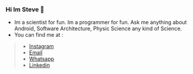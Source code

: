 ### Hi Im Steve 👋

- Im a scientist for fun. Im a programmer for fun. Ask me anything about Android, Software Architecture, Physic Science any kind of Science.
- You can find me at :
>- [Instagram](https://www.instagram.com/stefanus_ayudha/)
>- [Email](mailto:stefanus.ayudha@gmail.com)
>- [Whatsapp](https://wa.me/+6282135263752)
>- [Linkedin](https://www.linkedin.com/in/stefanus-ayudha-447a98b5/)


<!--
**stefanusayudha/stefanusayudha** is a ✨ _special_ ✨ repository because its `README.md` (this file) appears on your GitHub profile.

Here are some ideas to get you started:

- 🔭 I’m currently working on ...
- 🌱 I’m currently learning ...
- 👯 I’m looking to collaborate on ...
- 🤔 I’m looking for help with ...
- 💬 Ask me about Android Development
- 📫 How to reach me: ...
- 😄 Pronouns: ...
- ⚡ Fun fact: ...
-->
